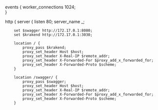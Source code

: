 events {
    worker_connections 1024;  
}

http {
    server {
        listen 80;
        server_name _;

        set $swagger http://172.17.0.1:8080;
        set $krakend http://172.17.0.1:3030;

        location / {
            proxy_pass $krakend;
            proxy_set_header Host $host;
            proxy_set_header X-Real-IP $remote_addr;
            proxy_set_header X-Forwarded-For $proxy_add_x_forwarded_for;
            proxy_set_header X-Forwarded-Proto $scheme;
        }
        
        location /swagger/ {
            proxy_pass $swagger;
            proxy_set_header Host $host;
            proxy_set_header X-Real-IP $remote_addr;
            proxy_set_header X-Forwarded-For $proxy_add_x_forwarded_for;
            proxy_set_header X-Forwarded-Proto $scheme;
        }